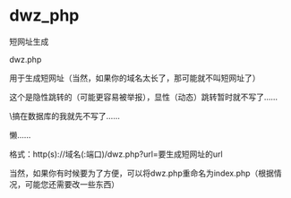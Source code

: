 # dwz_php
短网址生成

dwz.php

用于生成短网址（当然，如果你的域名太长了，那可能就不叫短网址了）

这个是隐性跳转的（可能更容易被举报），显性（动态）跳转暂时就不写了……

\搞在数据库的我就先不写了……

懒……

格式：http\(s\)\:\/\/域名\(\:端口\)\/dwz\.php\?url\=要生成短网址的url

当然，如果你有时候要为了方便，可以将dwz.php重命名为index.php（根据情况，可能您还需要改一些东西）
